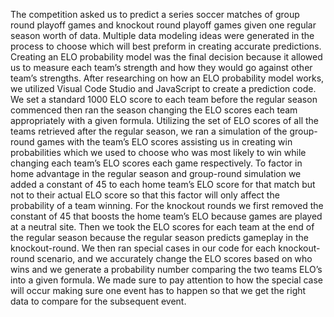 The competition asked us to predict a series soccer matches of group round playoff games and knockout round playoff games given one regular season worth of data. Multiple data modeling ideas were generated in the process to choose which will best preform in creating accurate predictions. Creating an ELO probability model was the final decision because it allowed us to measure each team’s strength and how they would go against other team’s strengths. After researching on how an ELO probability model works, we utilized Visual Code Studio and JavaScript to create a prediction code. We set a standard 1000 ELO score to each team before the regular season commenced then ran the season changing the ELO scores each team appropriately with a given formula. Utilizing the set of ELO scores of all the teams retrieved after the regular season, we ran a simulation of the group-round games with the team’s ELO scores assisting us in creating win probabilities which we used to choose who was most likely to win while changing each team’s ELO scores each game respectively. To factor in home advantage in the regular season and group-round simulation we added a constant of 45 to each home team’s ELO score for that match but not to their actual ELO score so that this factor will only affect the probability of a team winning. For the knockout rounds we first removed the constant of 45 that boosts the home team’s ELO because games are played at a neutral site. Then we took the ELO scores for each team at the end of the regular season because the regular season predicts gameplay in the knockout-round. We then ran special cases in our code for each knockout-round scenario, and we accurately change the ELO scores based on who wins and we generate a probability number comparing the two teams ELO’s into a given formula. We made sure to pay attention to how the special case will occur making sure one event has to happen so that we get the right data to compare for the subsequent event.
